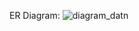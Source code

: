 ER Diagram:
![diagram_datn](https://github.com/anhquan202/be_datn/assets/111556330/1e28220a-f3af-4b0d-bd89-009f95e5dd9a)
